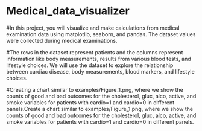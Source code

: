 # Medical_data_visualizer

#In this project, you will visualize and make calculations from medical examination data using matplotlib, seaborn, and pandas. The dataset values were collected during medical examinations.

#The rows in the dataset represent patients and the columns represent information like body measurements, results from various blood tests, and lifestyle choices. We will use the dataset to explore the relationship between cardiac disease, body measurements, blood markers, and lifestyle choices.

#Creating a chart similar to examples/Figure_1.png, where we show the counts of good and bad outcomes for the cholesterol, gluc, alco, active, and smoke variables for patients with cardio=1 and cardio=0 in different panels.Create a chart similar to examples/Figure_1.png, where we show the counts of good and bad outcomes for the cholesterol, gluc, alco, active, and smoke variables for patients with cardio=1 and cardio=0 in different panels.
